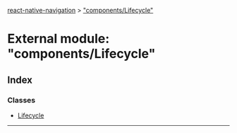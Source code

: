 [react-native-navigation](../README.md) > ["components/Lifecycle"](../modules/_components_lifecycle_.md)



# External module: "components/Lifecycle"

## Index

### Classes

* [Lifecycle](../classes/_components_lifecycle_.lifecycle.md)



---
